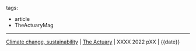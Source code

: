 tags:
- article 
- TheActuaryMag
---
[Climate change, sustainability](notes/Climate%20change,%20sustainability.md) | [The Actuary](notes/The%20Actuary.md) | XXXX 2022 pXX | {{date}}